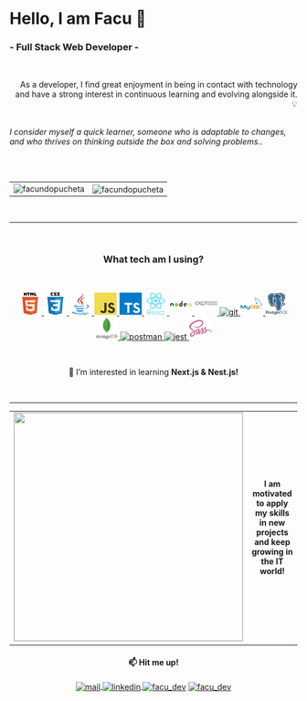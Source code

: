 <h1 align="left">Hello, I am Facu 👋</h2>
<h3>- Full Stack Web Developer -</h3>


<br>
<p style="text-align: right;">As a developer, I find great enjoyment in being in contact with technology and have a strong interest in continuous learning and evolving alongside it. 💡</i></p>
<br>
<i>I consider myself a quick learner, someone who is adaptable to changes, and who thrives on thinking outside the box and solving problems.. </i> </p>
<br>
<br>
<table align="center">
  <tr>
    <td align="center">
      <img align="left" src="https://github-readme-stats.vercel.app/api/top-langs?username=facundopucheta&show_icons=true&locale=en&layout=compact" alt="facundopucheta" />
    </td>
    <td align="center">
     <img align="center" src="https://github-readme-stats.vercel.app/api?username=facundopucheta&show_icons=true&locale=en" alt="facundopucheta" />
    </td>
  </tr>
</table>

<br>

   
  ---
  
  <br>
  
  <h3 align="center">What tech am I using?</h3>
  <br>
<p align="center">
  <a href="https://www.w3.org/html/" target="_blank" rel="noreferrer"> <img src="https://raw.githubusercontent.com/devicons/devicon/master/icons/html5/html5-original-wordmark.svg"           alt="html5" width="40" height="40"/> </a>
  <a href="https://www.w3schools.com/css/" target="_blank" rel="noreferrer"> <img src="https://raw.githubusercontent.com/devicons/devicon/master/icons/css3/css3-original-wordmark.svg"       alt="css3" width="40" height="40"/> </a>
  <a href="https://www.java.com" target="_blank" rel="noreferrer"> <img src="https://raw.githubusercontent.com/devicons/devicon/master/icons/java/java-original.svg" alt="java" width="40" height="40"/> </a>
  <a href="https://developer.mozilla.org/en-US/docs/Web/JavaScript" target="_blank" rel="noreferrer"> <img       
    src="https://raw.githubusercontent.com/devicons/devicon/master/icons/javascript/javascript-original.svg" alt="javascript" width="40" height="40"/> </a>
  <a href="https://www.typescriptlang.org/" target="_blank" rel="noreferrer"> <img src="https://raw.githubusercontent.com/devicons/devicon/master/icons/typescript/typescript-original.svg" alt="typescript" width="40" height="40"/> </a>
  <a href="https://reactjs.org/" target="_blank" rel="noreferrer"> <img src="https://raw.githubusercontent.com/devicons/devicon/master/icons/react/react-original-wordmark.svg" alt="react" width="40" height="40"/> </a>
  <a href="https://nodejs.org" target="_blank" rel="noreferrer"> <img src="https://raw.githubusercontent.com/devicons/devicon/master/icons/nodejs/nodejs-original-wordmark.svg" alt="nodejs" width="40" height="40"/> <a href="https://expressjs.com" target="_blank" rel="noreferrer"> <img src="https://raw.githubusercontent.com/devicons/devicon/master/icons/express/express-original-wordmark.svg" alt="express" width="40" height="40"/> </a> 
  <a href="https://git-scm.com/" target="_blank" rel="noreferrer"> <img src="https://www.vectorlogo.zone/logos/git-scm/git-scm-icon.svg" alt="git" width="40" height="40"/> </a>
  <a href="https://www.mysql.com/" target="_blank" rel="noreferrer"> <img src="https://raw.githubusercontent.com/devicons/devicon/master/icons/mysql/mysql-original-wordmark.svg" alt="mysql" width="40" height="40"/> </a>
  <a href="https://www.postgresql.org" target="_blank" rel="noreferrer"> <img src="https://raw.githubusercontent.com/devicons/devicon/master/icons/postgresql/postgresql-original-wordmark.svg" alt="postgresql" width="40" height="40"/> </a>
  <a href="https://www.mongodb.com/" target="_blank" rel="noreferrer"> <img src="https://raw.githubusercontent.com/devicons/devicon/master/icons/mongodb/mongodb-original-wordmark.svg" alt="mongodb" width="40" height="40"/> </a>
  <a href="https://postman.com" target="_blank" rel="noreferrer"> <img src="https://www.vectorlogo.zone/logos/getpostman/getpostman-icon.svg" alt="postman" width="40" height="40"/> </a>
  <a href="https://jestjs.io" target="_blank" rel="noreferrer"> <img src="https://www.vectorlogo.zone/logos/jestjsio/jestjsio-icon.svg" alt="jest" width="40" height="40"/> </a>
  <a href="https://sass-lang.com" target="_blank" rel="noreferrer"> <img src="https://raw.githubusercontent.com/devicons/devicon/master/icons/sass/sass-original.svg" alt="sass" width="40" height="40"/> </a>
</p>
<br>
    
<div align="center"> 
  
  🌱 I’m interested in learning **Next.js & Nest.js!** 
</div>
    
<br>

   
  ---

  
  



<table align="center">
  <tr>
    <td align="center" width="30%">
      <img src="https://github.com/FacundoPucheta/FacundoPucheta/assets/122935240/aadaa8ab-80ae-4094-9fc8-cfc7fe67eaaf" width="400" height="400" style="border: 1px solid #ccc" >
    </td>
    <td align="center">
    <b> I am motivated to apply my skills in new projects and keep growing in the IT world!</b>
    </td>
  </tr>
</table>

  

<div align="center">
<h4>📫 <b>Hit me up!</b></h4>
<a href="mailto:facundopucheta94@gmail.com" target="blank">
<img align="center" src="https://upload.wikimedia.org/wikipedia/commons/8/8c/Gmail_Icon_%282013-2020%29.svg" alt="mail" height="33px" width="32px" />
  </a>
<a href="https://www.linkedin.com/in/facundopucheta/" target="blank">
<img align="center" src="https://upload.wikimedia.org/wikipedia/commons/8/81/LinkedIn_icon.svg" alt="linkedin" height="29px" width="33px" />
   </a>
<a href="https://www.threads.net/@facundopucheta" target="blank"><img align="center" src="https://static.xx.fbcdn.net/rsrc.php/v3/yV/r/_8T3PbCSTRI.png" alt="facu_dev" height="27" width="30" /></a>
<a href="https://twitter.com/Facu_dev" target="blank"><img align="center" src="https://seeklogo.com/images/T/twitter-x-logo-101C7D2420-seeklogo.com.png?v=638258862800000000" alt="facu_dev" height="27" width="30" /></a>
</div>
    
